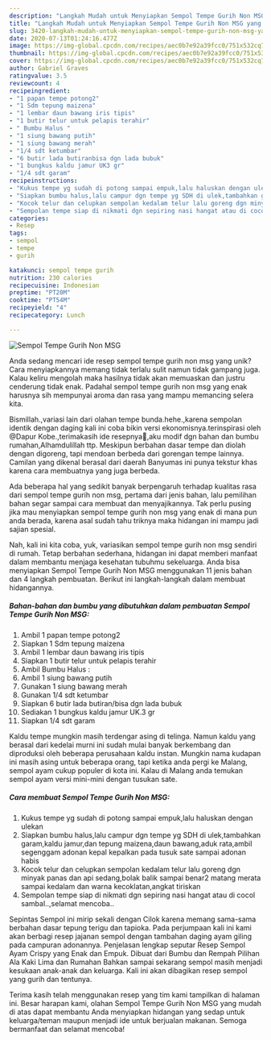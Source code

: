 ```yaml
---
description: "Langkah Mudah untuk Menyiapkan Sempol Tempe Gurih Non MSG yang Bisa Manjain Lidah"
title: "Langkah Mudah untuk Menyiapkan Sempol Tempe Gurih Non MSG yang Bisa Manjain Lidah"
slug: 3420-langkah-mudah-untuk-menyiapkan-sempol-tempe-gurih-non-msg-yang-bisa-manjain-lidah
date: 2020-07-13T01:24:16.477Z
image: https://img-global.cpcdn.com/recipes/aec0b7e92a39fcc0/751x532cq70/sempol-tempe-gurih-non-msg-foto-resep-utama.jpg
thumbnail: https://img-global.cpcdn.com/recipes/aec0b7e92a39fcc0/751x532cq70/sempol-tempe-gurih-non-msg-foto-resep-utama.jpg
cover: https://img-global.cpcdn.com/recipes/aec0b7e92a39fcc0/751x532cq70/sempol-tempe-gurih-non-msg-foto-resep-utama.jpg
author: Gabriel Graves
ratingvalue: 3.5
reviewcount: 4
recipeingredient:
- "1 papan tempe potong2"
- "1 Sdm tepung maizena"
- "1 lembar daun bawang iris tipis"
- "1 butir telur untuk pelapis terahir"
- " Bumbu Halus "
- "1 siung bawang putih"
- "1 siung bawang merah"
- "1/4 sdt ketumbar"
- "6 butir lada butiranbisa dgn lada bubuk"
- "1 bungkus kaldu jamur UK3 gr"
- "1/4 sdt garam"
recipeinstructions:
- "Kukus tempe yg sudah di potong sampai empuk,lalu haluskan dengan ulekan"
- "Siapkan bumbu halus,lalu campur dgn tempe yg SDH di ulek,tambahkan garam,kaldu jamur,dan tepung maizena,daun bawang,aduk rata,ambil segenggam adonan kepal kepalkan pada tusuk sate sampai adonan habis"
- "Kocok telur dan celupkan sempolan kedalam telur lalu goreng dgn minyak panas dan api sedang,bolak balik sampai benar2 matang merata sampai kedalam dan warna kecoklatan,angkat tiriskan"
- "Sempolan tempe siap di nikmati dgn sepiring nasi hangat atau di cocol sambal..,selamat mencoba.."
categories:
- Resep
tags:
- sempol
- tempe
- gurih

katakunci: sempol tempe gurih 
nutrition: 230 calories
recipecuisine: Indonesian
preptime: "PT20M"
cooktime: "PT54M"
recipeyield: "4"
recipecategory: Lunch

---
```



![Sempol Tempe Gurih Non MSG](https://img-global.cpcdn.com/recipes/aec0b7e92a39fcc0/751x532cq70/sempol-tempe-gurih-non-msg-foto-resep-utama.jpg)

Anda sedang mencari ide resep sempol tempe gurih non msg yang unik? Cara menyiapkannya memang tidak terlalu sulit namun tidak gampang juga. Kalau keliru mengolah maka hasilnya tidak akan memuaskan dan justru cenderung tidak enak. Padahal sempol tempe gurih non msg yang enak harusnya sih mempunyai aroma dan rasa yang mampu memancing selera kita.

Bismillah.,variasi lain dari olahan tempe bunda.hehe.,karena sempolan identik dengan daging kali ini coba bikin versi ekonomisnya.terinspirasi oleh @Dapur Kobe.,terimakasih ide resepnya💐,aku modif dgn bahan dan bumbu rumahan,Alhamdulillah ttp. Meskipun berbahan dasar tempe dan diolah dengan digoreng, tapi mendoan berbeda dari gorengan tempe lainnya. Camilan yang dikenal berasal dari daerah Banyumas ini punya tekstur khas karena cara membuatnya yang juga berbeda.

Ada beberapa hal yang sedikit banyak berpengaruh terhadap kualitas rasa dari sempol tempe gurih non msg, pertama dari jenis bahan, lalu pemilihan bahan segar sampai cara membuat dan menyajikannya. Tak perlu pusing jika mau menyiapkan sempol tempe gurih non msg yang enak di mana pun anda berada, karena asal sudah tahu triknya maka hidangan ini mampu jadi sajian spesial.


Nah, kali ini kita coba, yuk, variasikan sempol tempe gurih non msg sendiri di rumah. Tetap berbahan sederhana, hidangan ini dapat memberi manfaat dalam membantu menjaga kesehatan tubuhmu sekeluarga. Anda bisa menyiapkan Sempol Tempe Gurih Non MSG menggunakan 11 jenis bahan dan 4 langkah pembuatan. Berikut ini langkah-langkah dalam membuat hidangannya.

<!--inarticleads1-->

##### Bahan-bahan dan bumbu yang dibutuhkan dalam pembuatan Sempol Tempe Gurih Non MSG:

1. Ambil 1 papan tempe potong2
1. Siapkan 1 Sdm tepung maizena
1. Ambil 1 lembar daun bawang iris tipis
1. Siapkan 1 butir telur untuk pelapis terahir
1. Ambil  Bumbu Halus :
1. Ambil 1 siung bawang putih
1. Gunakan 1 siung bawang merah
1. Gunakan 1/4 sdt ketumbar
1. Siapkan 6 butir lada butiran/bisa dgn lada bubuk
1. Sediakan 1 bungkus kaldu jamur UK.3 gr
1. Siapkan 1/4 sdt garam


Kaldu tempe mungkin masih terdengar asing di telinga. Namun kaldu yang berasal dari kedelai murni ini sudah mulai banyak berkembang dan diproduksi oleh beberapa perusahaan kaldu instan. Mungkin nama kudapan ini masih asing untuk beberapa orang, tapi ketika anda pergi ke Malang, sempol ayam cukup populer di kota ini. Kalau di Malang anda temukan sempol ayam versi mini-mini dengan tusukan sate. 

<!--inarticleads2-->

##### Cara membuat Sempol Tempe Gurih Non MSG:

1. Kukus tempe yg sudah di potong sampai empuk,lalu haluskan dengan ulekan
1. Siapkan bumbu halus,lalu campur dgn tempe yg SDH di ulek,tambahkan garam,kaldu jamur,dan tepung maizena,daun bawang,aduk rata,ambil segenggam adonan kepal kepalkan pada tusuk sate sampai adonan habis
1. Kocok telur dan celupkan sempolan kedalam telur lalu goreng dgn minyak panas dan api sedang,bolak balik sampai benar2 matang merata sampai kedalam dan warna kecoklatan,angkat tiriskan
1. Sempolan tempe siap di nikmati dgn sepiring nasi hangat atau di cocol sambal..,selamat mencoba..


Sepintas Sempol ini mirip sekali dengan Cilok karena memang sama-sama berbahan dasar tepung terigu dan tapioka. Pada perjumpaan kali ini kami akan berbagi resep jajanan sempol dengan tambahan daging ayam giling pada campuran adonannya. Penjelasan lengkap seputar Resep Sempol Ayam Crispy yang Enak dan Empuk. Dibuat dari Bumbu dan Rempah Pilihan Ala Kaki Lima dan Rumahan Bahkan sampai sekarang sempol masih menjadi kesukaan anak-anak dan keluarga. Kali ini akan dibagikan resep sempol yang gurih dan tentunya. 

Terima kasih telah menggunakan resep yang tim kami tampilkan di halaman ini. Besar harapan kami, olahan Sempol Tempe Gurih Non MSG yang mudah di atas dapat membantu Anda menyiapkan hidangan yang sedap untuk keluarga/teman maupun menjadi ide untuk berjualan makanan. Semoga bermanfaat dan selamat mencoba!
